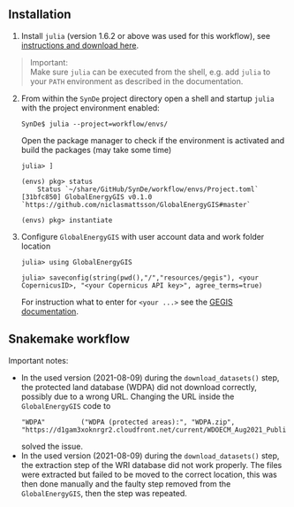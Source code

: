 

## Installation

1. Install `julia` (version 1.6.2 or above was used for this workflow),
    see [instructions and download here](https://julialang.org/downloads/platform/).

> Important:  
> Make sure `julia` can be executed from the shell, e.g. add `julia` to your `PATH` environment
> as described in the documentation.

2. From within the `SynDe` project directory open a shell and startup `julia` with the project environment enabled:

    ```
    SynDe$ julia --project=workflow/envs/
    ```
    Open the package manager to check if the environment is activated
    and build the packages (may take some time)
    ```
    julia> ]
    
    (envs) pkg> status
        Status `~/share/GitHub/SynDe/workflow/envs/Project.toml`
    [31bfc850] GlobalEnergyGIS v0.1.0 `https://github.com/niclasmattsson/GlobalEnergyGIS#master`
    
    (envs) pkg> instantiate
    ```
3. Configure `GlobalEnergyGIS` with user account data and work folder location
    ```
    julia> using GlobalEnergyGIS

    julia> saveconfig(string(pwd(),"/","resources/gegis"), <your CopernicusID>, "<your Copernicus API key>", agree_terms=true)
    ```
    For instruction what to enter for `<your ...>` see the [GEGIS documentation](https://github.com/niclasmattsson/GlobalEnergyGIS#2-create-config-files-and-agree-to-dataset-terms).




## Snakemake workflow

Important notes:

* In the used version (2021-08-09) during the `download_datasets()` step,
    the protected land database (WDPA) did not download correctly, possibly due to a wrong URL.
    Changing the URL inside the `GlobalEnergyGIS` code to
    ```
    "WDPA"         ("WDPA (protected areas):", "WDPA.zip",
    "https://d1gam3xoknrgr2.cloudfront.net/current/WDOECM_Aug2021_Public_shp.zip")
    ```
    solved the issue.
* In the used version (2021-08-09) during the `download_datasets()` step,
    the extraction step of the WRI database did not work properly.
    The files were extracted but failed to be moved to the correct location,
    this was then done manually and the faulty step removed from the `GlobalEnergyGIS`,
    then the step was repeated.

